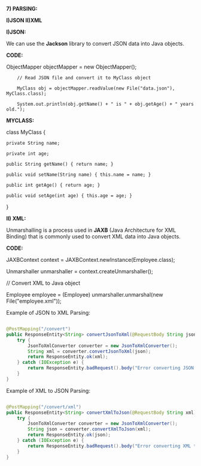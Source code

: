 **7) PARSING:**

**I)JSON II)XML**

**I)JSON:**

We can use the **Jackson** library to convert JSON data into Java objects.

**CODE:**

 ObjectMapper objectMapper = new ObjectMapper();

        // Read JSON file and convert it to MyClass object

        MyClass obj = objectMapper.readValue(new File("data.json"), MyClass.class);

        System.out.println(obj.getName() + " is " + obj.getAge() + " years old.");

**MYCLASS:**

class MyClass {

    private String name;

    private int age;

    public String getName() { return name; }

    public void setName(String name) { this.name = name; }

    public int getAge() { return age; }

    public void setAge(int age) { this.age = age; }

}

**II) XML:**

 Unmarshalling is a process used in **JAXB** (Java Architecture for XML Binding) that is commonly used to convert XML data into Java objects.

**CODE:**

JAXBContext context = JAXBContext.newInstance(Employee.class);

Unmarshaller unmarshaller = context.createUnmarshaller();

// Convert XML to Java object

Employee employee = (Employee) unmarshaller.unmarshal(new File("employee.xml"));

Example of JSON to XML Parsing:
```java

@PostMapping("/convert")
public ResponseEntity<String> convertJsonToXml(@RequestBody String json) {
    try {
        JsonToXmlConverter converter = new JsonToXmlConverter();
        String xml = converter.convertJsonToXml(json);
        return ResponseEntity.ok(xml);
    } catch (IOException e) {
        return ResponseEntity.badRequest().body("Error converting JSON to XML: " + e.getMessage());
    }
}

```
Example of XML to JSON Parsing:
```java

@PostMapping("/convert/xml")
public ResponseEntity<String> convertXmlToJson(@RequestBody String xml) {
    try {
        JsonToXmlConverter converter = new JsonToXmlConverter();
        String json = converter.convertXmlToJson(xml);
        return ResponseEntity.ok(json);
    } catch (IOException e) {
        return ResponseEntity.badRequest().body("Error converting XML to JSON: " + e.getMessage());
    }
}

